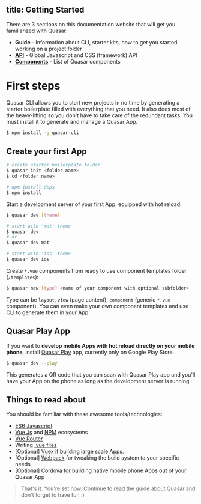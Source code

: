 title: Getting Started
---
There are 3 sections on this documentation website that will get you familiarized with Quasar:
  * **Guide** - Information about CLI, starter kits, how to get you started working on a project folder
  * [**API**](/api) - Global Javascript and CSS (framework) API
  * [**Components**](/components) - List of Quasar components

# First steps
Quasar CLI allows you to start new projects in no time by generating a starter boilerplate filled with everything that you need. It also does most of the heavy-lifting so you don't have to take care of the redundant tasks. You must install it to generate and manage a Quasar App.

``` bash
$ npm install -g quasar-cli
```

## Create your first App

``` bash
# create starter boilerplate folder
$ quasar init <folder name>
$ cd <folder name>

# npm install deps
$ npm install
```

Start a development server of your first App, equipped with hot reload:

``` bash
$ quasar dev [theme]

# start with 'mat' theme
$ quasar dev
# or
$ quasar dev mat

# start with 'ios' theme
$ quasar dev ios
```

Create `*.vue` components from ready to use component templates folder (`/templates`):

``` bash
$ quasar new [type] <name of your component with optional subfolder>
```

Type can be `layout`, `view` (page content), `component` (generic `*.vue` component).
You can even make your own component templates and use CLI to generate them in your App.

## Quasar Play App
If you want to **develop mobile Apps with hot reload directly on your mobile phone**, install [Quasar Play](/guide/quasar-play-app.html) app, currently only on Google Play Store.

``` bash
$ quasar dev --play
```

This generates a QR code that you can scan with Quasar Play app and you'll have your App on the phone as long as the development server is running.

## Things to read about
You should be familiar with these awesome tools/technologies:

* [ES6 Javascript](http://www.2ality.com/2015/08/getting-started-es6.html)
* [Vue Js](http://vuejs.org) and [NPM](http://npmjs.org) ecosystems
* [Vue Router](http://router.vuejs.org/)
* Writing [.vue files](http://vue-loader.vuejs.org/en/index.html)
* [Optional] [Vuex](http://vuex.vuejs.org/) if building large scale Apps.
* [Optional] [Webpack](http://webpack.github.io/) for tweaking the build system to your specific needs
* [Optional] [Cordova](https://cordova.apache.org/) for building native mobile phone Apps out of your Quasar App

> That's it. You're set now. Continue to read the guide about Quasar and don't forget to have fun :)

